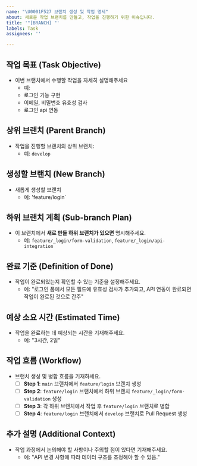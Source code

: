 ```yaml
---
name: "\U0001F527 브랜치 생성 및 작업 명세"
about: 새로운 작업 브랜치를 만들고, 작업을 진행하기 위한 이슈입니다.
title: '"[BRANCH] "'
labels: Task
assignees: ''

---
```


## 작업 목표 (Task Objective)
- 이번 브랜치에서 수행할 작업을 자세히 설명해주세요
  - 예:
  - 로그인 기능 구현
  - 이메일, 비밀번호 유효성 검사
  - 로그인 api 연동

## 상위 브랜치 (Parent Branch)
- 작업을 진행할 브랜치의 상위 브랜치:
  - 예: `develop`

## 생성할 브랜치 (New Branch)
- 새롭게 생성할 브랜치
  - 예: 'feature/login`

## 하위 브랜치 계획 (Sub-branch Plan)
- 이 브랜치에서 **새로 만들 하위 브랜치가 있으면** 명시해주세요.
  - 예: `feature/_login/form-validation`, `feature/_login/api-integration`

## 완료 기준 (Definition of Done)
- 작업이 완료되었는지 확인할 수 있는 기준을 설정해주세요.
  - 예: "로그인 폼에서 모든 필드에 유효성 검사가 추가되고, API 연동이 완료되면 작업이 완료된 것으로 간주"

## 예상 소요 시간 (Estimated Time)
- 작업을 완료하는 데 예상되는 시간을 기재해주세요.
  - 예: "3시간, 2일"

## 작업 흐름 (Workflow)
- 브랜치 생성 및 병합 흐름을 기재하세요.
  - [ ] **Step 1**: `main` 브랜치에서 `feature/login` 브랜치 생성
  - [ ] **Step 2**: `feature/login` 브랜치에서 하위 브랜치 `feature/_login/form-validation` 생성
  - [ ] **Step 3**: 각 하위 브랜치에서 작업 후 `feature/login` 브랜치로 병합
  - [ ] **Step 4**: `feature/login` 브랜치에서 `develop` 브랜치로 Pull Request 생성

## 추가 설명 (Additional Context)
- 작업 과정에서 논의해야 할 사항이나 주의할 점이 있다면 기재해주세요.
  - 예: "API 변경 사항에 따라 데이터 구조를 조정해야 할 수 있음."
